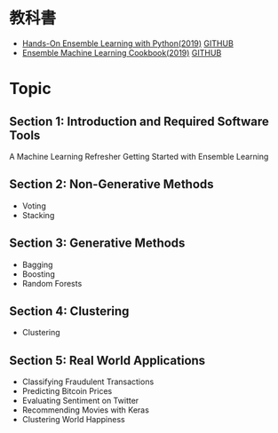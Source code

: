 # 教科書
- [Hands-On Ensemble Learning with Python(2019)](https://www.packtpub.com/product/hands-on-ensemble-learning-with-python/9781789612851?_ga=2.108812482.1376347119.1678751466-1948969248.1670100666) [GITHUB](https://github.com/packtpublishing/hands-on-ensemble-learning-with-python)
- [Ensemble Machine Learning Cookbook(2019)](https://www.packtpub.com/product/ensemble-machine-learning-cookbook/9781789136609)  [GITHUB](https://github.com/packtpublishing/ensemble-machine-learning-cookbook)

# Topic
## Section 1: Introduction and Required Software Tools
A Machine Learning Refresher
Getting Started with Ensemble Learning

## Section 2: Non-Generative Methods
- Voting
- Stacking

## Section 3: Generative Methods
- Bagging
- Boosting
- Random Forests

## Section 4: Clustering
- Clustering

## Section 5: Real World Applications
- Classifying Fraudulent Transactions
- Predicting Bitcoin Prices
- Evaluating Sentiment on Twitter
- Recommending Movies with Keras
- Clustering World Happiness
